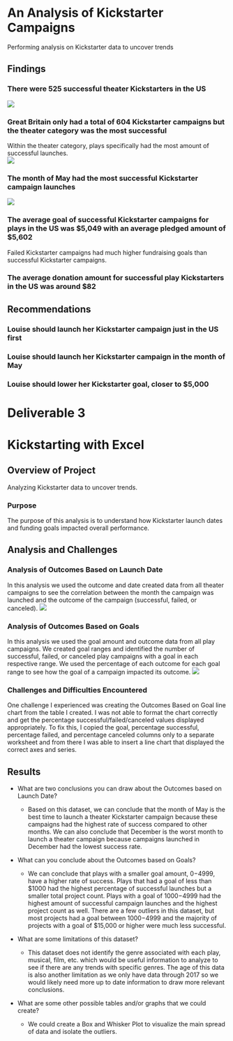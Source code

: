 # An Analysis of Kickstarter Campaigns
Performing analysis on Kickstarter data to uncover trends 
## Findings
### There were 525 successful theater Kickstarters in the US
![](Parent%20Category%20outcomes%20pivot%20chart.png)
### Great Britain only had a total of 604 Kickstarter campaigns but the theater category was the most successful
Within the theater category, plays specifically had the most amount of successful launches.  
![](Subcategory%20outcomes%20pivot%20chart.png)
### The month of May had the most successful Kickstarter campaign launches 
![](Outcomes%20based%20on%20launch%20date%20pivot%20table.png)
### The average goal of successful Kickstarter campaigns for plays in the US was $5,049 with an average pledged amount of $5,602
Failed Kickstarter campaigns had much higher fundraising goals than successful Kickstarter campaigns. 
### The average donation amount for successful play Kickstarters in the US was around $82
## Recommendations
### Louise should launch her Kickstarter campaign just in the US first
### Louise should launch her Kickstarter campaign in the month of May
### Louise should lower her Kickstarter goal, closer to $5,000

# Deliverable 3
# Kickstarting with Excel

## Overview of Project
Analyzing Kickstarter data to uncover trends.

### Purpose
The purpose of this analysis is to understand how Kickstarter launch dates and funding goals impacted overall performance. 

## Analysis and Challenges

### Analysis of Outcomes Based on Launch Date
In this analysis we used the outcome and date created data from all theater campaigns to see the correlation between the month the campaign was launched and the outcome of the campaign (successful, failed, or canceled).
![](Theater_Outcomes_vs_Launch.png)

### Analysis of Outcomes Based on Goals
In this analysis we used the goal amount and outcome data from all play campaigns. We created goal ranges and identified the number of successful, failed, or canceled play campaigns with a goal in each respective range. We used the percentage of each outcome for each goal range to see how the goal of a campaign impacted its outcome.
![](Outcomes_vs_Goals.png)


### Challenges and Difficulties Encountered
One challenge I experienced was creating the Outcomes Based on Goal line chart from the table I created. I was not able to format the chart correctly and get the percentage successful/failed/canceled values displayed appropriately. To fix this, I copied the goal, percentage successful, percentage failed, and percentage canceled columns only to a separate worksheet and from there I was able to insert a line chart that displayed the correct axes and series. 

## Results

- What are two conclusions you can draw about the Outcomes based on Launch Date?
  - Based on this dataset, we can conclude that the month of May is the best time to launch a theater Kickstarter campaign because these campaigns had the highest rate of success compared to other months. We can also conclude that December is the worst month to launch a theater campaign because campaigns launched in December had the lowest success rate.  

- What can you conclude about the Outcomes based on Goals?
  - We can conclude that plays with a smaller goal amount, $0-$4999, have a higher rate of success. Plays that had a goal of less than $1000 had the highest percentage of successful launches but a smaller total project count. Plays with a goal of $1000-$4999 had the highest amount of successful campaign launches and the highest project count as well. There are a few outliers in this dataset, but most projects had a goal between $1000-$4999 and the majority of projects with a goal of $15,000 or higher were much less successful.    

- What are some limitations of this dataset?
  - This dataset does not identify the genre associated with each play, musical, film, etc. which would be useful information to analyze to see if there are any trends with specific genres. The age of this data is also another limitation as we only have data through 2017 so we would likely need more up to date information to draw more relevant conclusions.


- What are some other possible tables and/or graphs that we could create?
  - We could create a Box and Whisker Plot to visualize the main spread of data and isolate the outliers.
